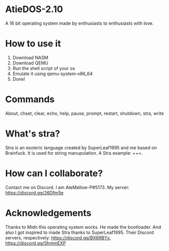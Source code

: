 # AtieDOS-2.10
A 16 bit operating system made by enthusiasts to enthusiasts with love.

# How to use it
1. Download NASM
2. Download QEMU
3. Run the shell script of your os
4. Emulate it using qemu-system-x86_64
5. Done!

# Commands
About, chset, clear, echo, help, pause, prompt, restart, shutdown, stra, write

# What's stra?
Stra is an esoteric language created by SuperLeaf1995 and me based on Brainfuck. It is used for string manupulation.
A Stra example: +++.

# How can I collaborate?
Contact me on Discord. I am AteMellow-P#5173. My server: https://discord.gg/26Dfm5e

# Acknowledgements
Thanks to Midn this operating system works. He made the bootloader. And also I got inspired to made Stra thanks to SuperLeaf1995. Their Discord servers, respectively: https://discord.gg/BX6RBYx, https://discord.gg/ShmmEXP
